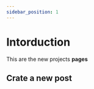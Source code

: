 ```yaml
---
sidebar_position: 1
---
```


# Intorduction

This are the new projects  **pages** 

## Crate a new post